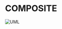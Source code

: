 # COMPOSITE

![UML](https://github.com/vmorais111/bertoti/assets/111707785/0d9192af-9499-4278-9b2c-e044d2076d4a)
